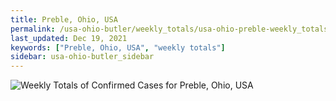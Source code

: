 ```yaml
---
title: Preble, Ohio, USA
permalink: /usa-ohio-butler/weekly_totals/usa-ohio-preble-weekly_totals.html
last_updated: Dec 19, 2021
keywords: ["Preble, Ohio, USA", "weekly totals"]
sidebar: usa-ohio-butler_sidebar
---
```


![Weekly Totals of Confirmed Cases for Preble, Ohio, USA](/covid_tracker/images/graphs/usa-ohio-preble-weekly_totals_graph.png)
